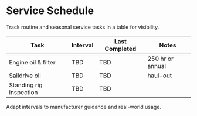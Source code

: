 
# Service Schedule

Track routine and seasonal service tasks in a table for visibility.

| Task | Interval | Last Completed | Notes |
| --- | --- | --- | --- |
| Engine oil & filter | TBD | TBD | 250 hr or annual |
| Saildrive oil | TBD | TBD | haul-out |
| Standing rig inspection | TBD | TBD | |

Adapt intervals to manufacturer guidance and real-world usage.

